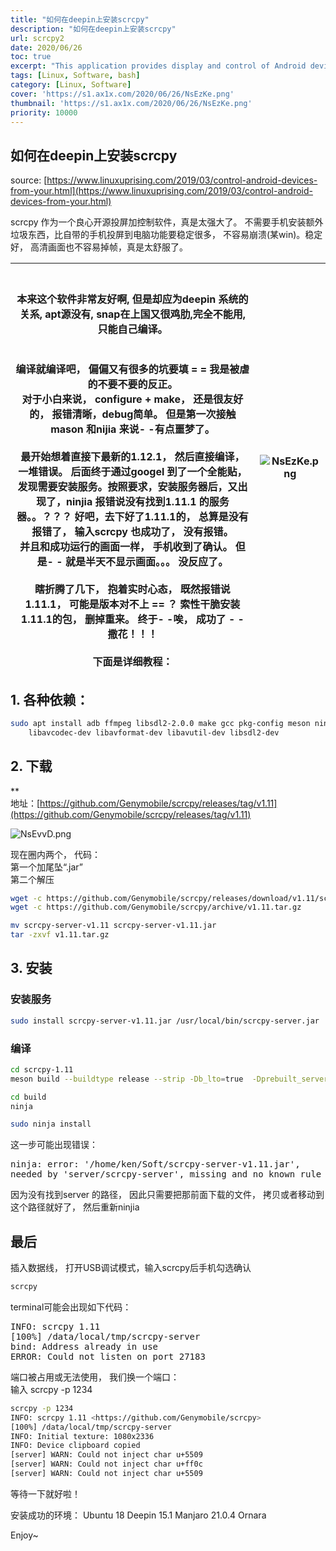 ```yaml
---
title: "如何在deepin上安装scrcpy"
description: "如何在deepin上安装scrcpy"
url: scrcpy2
date: 2020/06/26
toc: true
excerpt: "This application provides display and control of Android devices connected on USB (or over TCP/IP). It does not require any root access. It works on GNU/Linux, Windows and macOS."
tags: [Linux, Software, bash]
category: [Linux, Software]
cover: 'https://s1.ax1x.com/2020/06/26/NsEzKe.png'
thumbnail: 'https://s1.ax1x.com/2020/06/26/NsEzKe.png'
priority: 10000
---
```


## 如何在deepin上安装scrcpy

source: [https://www.linuxuprising.com/2019/03/control-android-devices-from-your.html](https://www.linuxuprising.com/2019/03/control-android-devices-from-your.html)

scrcpy 作为一个良心开源投屏加控制软件，真是太强大了。 不需要手机安装额外垃圾东西，比自带的手机投屏到电脑功能要稳定很多， 不容易崩溃(某win)。稳定好， 高清画面也不容易掉帧，真是太舒服了。

| <br /><br />**本来**这个软件非常友好啊, 但是却应为deepin 系统的关系, apt源没有, snap在上国又很鸡肋,完全不能用, 只能自己编译。<br /><br /><br />编译就编译吧， 偏偏又有很多的坑要填 = = 我是被虐的不要不要的反正。<br />对于小白来说， configure + make， 还是很友好的， 报错清晰，debug简单。 但是第一次接触mason 和nijia 来说- -有点噩梦了。<br /><br />最开始想着直接下最新的1.12.1， 然后直接编译， 一堆错误。 后面终于通过googel 到了一个全能贴， 发现需要安装服务。按照要求，安装服务器后，又出现了，ninjia 报错说没有找到1.11.1 的服务器。。？？？ 好吧，去下好了1.11.1的， 总算是没有报错了， 输入scrcpy 也成功了， 没有报错。<br />并且和成功运行的画面一样， 手机收到了确认。 但是- - 就是半天不显示画面。。。 没反应了。<br /><br />瞎折腾了几下， 抱着实时心态， 既然报错说1.11.1， 可能是版本对不上 == ？ 索性干脆安装1.11.1的包， 删掉重来。 终于- -唉， 成功了 - - 撒花！！！<br /><br />下面是详细教程： |![NsEzKe.png](https://s1.ax1x.com/2020/06/26/NsEzKe.png)|
|---|:---:|



<a name="ss2DJ"></a>
## 1. 各种依赖：

```bash
sudo apt install adb ffmpeg libsdl2-2.0.0 make gcc pkg-config meson ninja-build \
    libavcodec-dev libavformat-dev libavutil-dev libsdl2-dev
```

<a name="T1Pew"></a>
## 2. 下载 
**<br />地址：[https://github.com/Genymobile/scrcpy/releases/tag/v1.11](https://github.com/Genymobile/scrcpy/releases/tag/v1.11)


![NsEvvD.png](https://s1.ax1x.com/2020/06/26/NsEvvD.png)

现在圈内两个， 代码：<br />第一个加尾坠“.jar”<br />第二个解压
```bash
wget -c https://github.com/Genymobile/scrcpy/releases/download/v1.11/scrcpy-server-v1.11
wget -c https://github.com/Genymobile/scrcpy/archive/v1.11.tar.gz

mv scrcpy-server-v1.11 scrcpy-server-v1.11.jar
tar -zxvf v1.11.tar.gz
```

<a name="Aqkr0"></a>
## 3. 安装

<a name="Tgac6"></a>
### 安装服务
```bash
sudo install scrcpy-server-v1.11.jar /usr/local/bin/scrcpy-server.jar
```

<a name="fMc6q"></a>
### 编译

```bash
cd scrcpy-1.11
meson build --buildtype release --strip -Db_lto=true  -Dprebuilt_server=../scrcpy-server-v1.11.jar

cd build
ninja

sudo ninja install
```

这一步可能出现错误：

<pre>
ninja: error: '/home/ken/Soft/scrcpy-server-v1.11.jar',
needed by 'server/scrcpy-server', missing and no known rule to make it
</pre>

因为没有找到server 的路径， 因此只需要把那前面下载的文件， 拷贝或者移动到这个路径就好了， 然后重新ninjia


## 最后
插入数据线， 打开USB调试模式，输入scrcpy后手机勾选确认
```bash
scrcpy
```

terminal可能会出现如下代码：

<pre>
INFO: scrcpy 1.11 <https://github.com/Genymobile/scrcpy>
[100%] /data/local/tmp/scrcpy-server
bind: Address already in use
ERROR: Could not listen on port 27183
</pre>

端口被占用或无法使用， 我们换一个端口：<br />输入 scrcpy -p 1234<br />
```bash
scrcpy -p 1234
INFO: scrcpy 1.11 <https://github.com/Genymobile/scrcpy>
[100%] /data/local/tmp/scrcpy-server
INFO: Initial texture: 1080x2336
INFO: Device clipboard copied
[server] WARN: Could not inject char u+5509
[server] WARN: Could not inject char u+ff0c
[server] WARN: Could not inject char u+5509
```

等待一下就好啦！

安装成功的环境：
Ubuntu 18
Deepin 15.1
Manjaro 21.0.4 Ornara

Enjoy~
